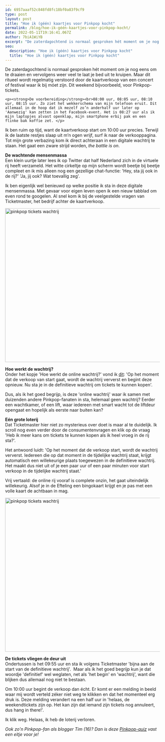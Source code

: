 ```yaml
---
id: 6957aaaf52c848fd8fc18bf0a83f9cf9
type: post
layout: post
title: "Hoe ik (géén) kaartjes voor Pinkpop kocht"
permalink: /blog/hoe-ik-géén-kaartjes-voor-pinkpop-kocht/
date: 2022-05-11T19:16:41.067Z
author: 7biA1WiYB
excerpt: "De zaterdagochtend is normaal gesproken hét moment om je nog eens om te draaien en vervolgens weer veel te laat je bed uit te kruipen. Maar dit ritueel wordt regelmatig verstoord door de kaartverkoop van een concert of festival waar ik bij móet zijn. Dit weekend bijvoorbeeld, voor Pinkpop-tickets.  "
seo:
  description: "Hoe ik (géén) kaartjes voor Pinkpop kocht"
  title: "Hoe ik (géén) kaartjes voor Pinkpop kocht"
---
```

De zaterdagochtend is normaal gesproken hét moment om je nog eens om te draaien en vervolgens weer veel te laat je bed uit te kruipen. Maar dit ritueel wordt regelmatig verstoord door de kaartverkoop van een concert of festival waar ik bij móet zijn. Dit weekend bijvoorbeeld, voor Pinkpop-tickets.  

    <p><strong>De voorbereiding</strong><br>08:00 uur, 08:05 uur, 08:10 uur, 08:15 uur. Zo ziet het wekkerschema van mijn telefoon eruit. Dit allemaal in de hoop dat ik mezelf zo’n anderhalf uur later op 'Aanwezig' kan zetten in het Facebook-event. Het is 08:27 uur als ik mijn laptopjes alvast openklap, mijn smartphone erbij pak en een flinke bak koffie zet. </p>
<p>Ik ben ruim op tijd, want de kaartverkoop start om 10:00 uur precies. Terwijl ik de laatste restjes slaap uit m’n ogen wrijf, surf ik naar de verkooppagina. Tot mijn grote verbazing kom ik direct achteraan in een digitale wachtrij te staan. Het gaat een zware strijd worden,<em> the battle is on</em>. </p>
<p><strong>De wachtende mensenmassa</strong><br>Een klein uurtje later lees ik op Twitter dat half Nederland zich in de virtuele rij heeft verzameld. Het witte cirkeltje op mijn scherm wordt beetje bij beetje compleet en ik mis alleen nog een gezellige chat-functie: 'Hey, sta jij ook in de rij?' 'Ja, jij ook? Wat toevallig zeg'. </p>
<p>Ik ben eigenlijk wel benieuwd op welke positie ik sta in deze digitale mensenmassa. Met gevaar voor eigen leven open ik een nieuw tabblad om even rond te googelen. Al snel kom ik bij de veelgestelde vragen van Ticketmaster, het bedrijf achter de kaartverkoop.</p>
<p><div class="media media-element-container media-default"><div id="file-16239" class="file file-image file-image-png">

        
  
  <div class="content">
    <img alt="pinkpop tickets wachtrij" title="Foto: ANP" height="500" width="850" class="media-element file-default" src="https://7dagen.netlify.app/sites/default/files/pinkpop%202.png">  </div>

  
</div>
</div>
<p><strong>Hoe werkt de wachtrij?</strong><br>Onder het kopje 'Hoe werkt de online wachtrij?' vond ik <a href="https://ticketmasternl.inbenta.com/?c=28&amp;l=default&amp;sessionId=88iqjmnlviu0nfb4sq2quroos7">dit</a>: 'Op het moment dat de verkoop van start gaat, wordt de wachtrij ververst en begint deze opnieuw. Nu sta je in de definitieve wachtrij om tickets te kunnen kopen'.</p>
<p>Dus, als ik het goed begrijp, is deze 'online wachtrij' waar ik samen met duizenden andere Pinkpop-fanaten in sta, helemaal geen wachtrij? Eerder een wachtkamer, of een lift, waar iedereen met smart wacht tot de liftdeur opengaat en hopelijk als eerste naar buiten kan?</p>
<p><strong>Eén grote loterij</strong><br>Dat Ticketmaster hier niet zo mysterieus over doet is maar al te duidelijk. Ik scroll nog even verder door de consumentenvragen en klik op de vraag 'Heb ik meer kans om tickets te kunnen kopen als ik heel vroeg in de rij sta?'.</p>
<p>Het antwoord luidt: 'Op het moment dat de verkoop start, wordt de wachtrij ververst. Iedereen die op dat moment in de tijdelijke wachtrij staat, krijgt automatisch een willekeurige plaats toegewezen in de definitieve wachtrij. Het maakt dus niet uit of je een paar uur of een paar minuten voor start verkoop in de tijdelijke wachtrij staat.'</p>
<p>Vrij vertaald: de online rij vooraf is complete onzin, het gaat uiteindelijk willekeurig. Alsof je in de Efteling een bingokaart krijgt en je pas met een volle kaart de achtbaan in mag.</p>
<p><div class="media media-element-container media-default"><div id="file-16241" class="file file-image file-image-png">

        
  
  <div class="content">
    <img alt="pinkpop tickets wachtrij" title="Foto: ANP" height="500" width="850" class="media-element file-default" src="https://7dagen.netlify.app/sites/default/files/pinkpop%202_0.png">  </div>

  
</div>
</div>
<p><strong>De tickets vliegen de deur uit</strong><br>Ondertussen is het 09:55 uur en sta ik volgens Ticketmaster 'bijna aan de start van de definitieve wachtrij'.  Maar als ik het goed begrijp kun je dat woordje 'definitief' wel weglaten, net als 'het begin' en 'wachtrij', want die blijken dus allemaal nog niet te bestaan.</p>
<p>Om 10:00 uur begint de verkoop dan écht. Er komt er een melding in beeld waar mij wordt verteld zéker niet weg te klikken en dat het momenteel erg druk is. Deze melding verandert na een half uur in 'helaas, de weekendtickets zijn op. Het kan zijn dat iemand zijn tickets nog annuleert, dus hang in there!'. </p>
<p>Ik klik weg. Helaas, ik heb de loterij verloren.</p>
<p><em>Ook zo'n Pinkpop-fan als blogger Tim (16)? Dan is deze <a href="https://7dagen.netlify.app/pinkpop">Pinkpop-quiz</a> vast een eitje voor je!</em></p>  

